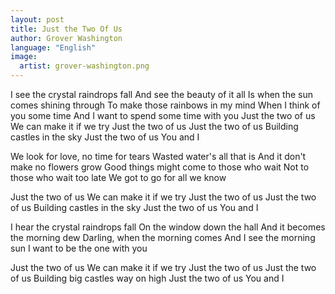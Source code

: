 ```yaml
---
layout: post
title: Just the Two Of Us
author: Grover Washington
language: "English"
image:
  artist: grover-washington.png
---
```

I see the crystal raindrops fall
And see the beauty of it all
Is when the sun comes shining through
To make those rainbows in my mind
When I think of you some time
And I want to spend some time with you
Just the two of us
We can make it if we try
Just the two of us
Just the two of us
Building castles in the sky
Just the two of us
You and I

We look for love, no time for tears
Wasted water's all that is
And it don't make no flowers grow
Good things might come to those who wait
Not to those who wait too late
We got to go for all we know



Just the two of us
We can make it if we try
Just the two of us
Just the two of us
Building castles in the sky
Just the two of us
You and I

I hear the crystal raindrops fall
On the window down the hall
And it becomes the morning dew
Darling, when the morning comes
And I see the morning sun
I want to be the one with you

Just the two of us
We can make it if we try
Just the two of us
Just the two of us
Building big castles way on high
Just the two of us
You and I
